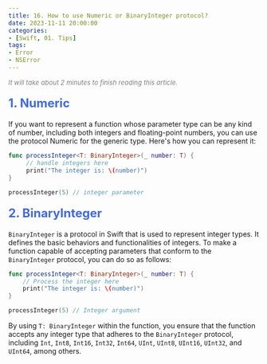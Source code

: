 ```yaml
---
title: 16. How to use Numeric or BinaryInteger protocol?
date: 2023-11-11 20:00:00
categories: 
- [Swift, 01. Tips]
tags:
- Error
- NSError
---
```


<font color=gray size=2>*It will take about 2 minutes to finish reading this article.*</font>


#### <font size=5 color=#4169E1>1. Numeric</font> 

If you want to represent a function whose parameter type can be any kind of number, including both integers and floating-point numbers, you can use the protocol Numeric for the generic type. Here's how you can represent it:

```Swift
func processInteger<T: BinaryInteger>(_ number: T) {
     // handle integers here
     print("The integer is: \(number)")
}

processInteger(5) // integer parameter

```

#### <font size=5 color=#4169E1>2. BinaryInteger</font> 

`BinaryInteger` is a protocol in Swift that is used to represent integer types. It defines the basic behaviors and functionalities of integers. To make a function capable of accepting parameters that conform to the `BinaryInteger` protocol, you can do so as follows:

```Swift
func processInteger<T: BinaryInteger>(_ number: T) {
    // Process the integer here
    print("The integer is: \(number)")
}

processInteger(5) // Integer argument
```

By using `T: BinaryInteger` within the function, you ensure that the function accepts any integer type that adheres to the `BinaryInteger` protocol, including `Int`, `Int8`, `Int16`, `Int32`, `Int64`, `UInt`, `UInt8`, `UInt16`, `UInt32`, and `UInt64`, among others.

